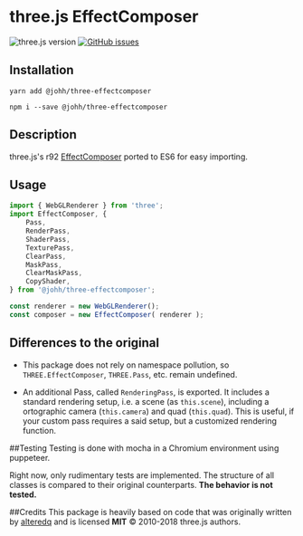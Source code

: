 # three.js EffectComposer
![three.js version](https://img.shields.io/badge/three.js-v0.92.0-green.svg?style=flat-square)
[![GitHub issues](https://img.shields.io/github/issues/j0hh/three-effectcomposer.svg?style=flat-square)](https://github.com/j0hh/three-effectcomposer/issues)


## Installation
```
yarn add @johh/three-effectcomposer
```
```
npm i --save @johh/three-effectcomposer
```


## Description
three.js's r92 [EffectComposer](https://github.com/mrdoob/three.js/blob/dev/examples/js/postprocessing/EffectComposer.js) ported to ES6 for easy importing.


## Usage
```javascript
import { WebGLRenderer } from 'three';
import EffectComposer, {
	Pass,
	RenderPass,
	ShaderPass,
	TexturePass,
	ClearPass,
	MaskPass,
	ClearMaskPass,
	CopyShader,
} from '@johh/three-effectcomposer';

const renderer = new WebGLRenderer();
const composer = new EffectComposer( renderer );
```


## Differences to the original
- This package does not rely on namespace pollution, so `THREE.EffectComposer`, `THREE.Pass`, etc. remain undefined.

- An additional Pass, called `RenderingPass`, is exported. It includes a standard rendering setup, i.e. a scene (as `this.scene`), including a ortographic camera (`this.camera`) and quad (`this.quad`). This is useful, if your custom pass requires a said setup, but a customized rendering function.


##Testing
Testing is done with mocha in a Chromium environment using puppeteer.

Right now, only rudimentary tests are implemented. The structure of all classes is compared to their original counterparts. **The behavior is not tested.**


##Credits
This package is heavily based on code that was originally written by [alteredq](https://github.com/alteredq) and is licensed **MIT** © 2010-2018 three.js authors.